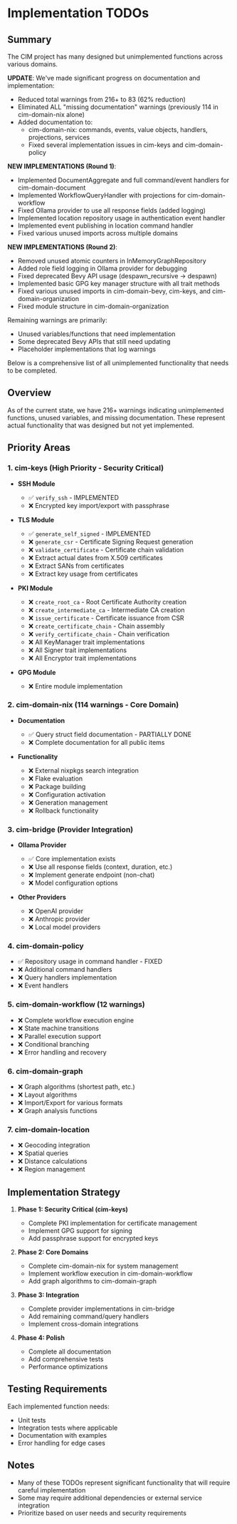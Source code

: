 # Implementation TODOs

## Summary

The CIM project has many designed but unimplemented functions across various domains. 

**UPDATE**: We've made significant progress on documentation and implementation:
- Reduced total warnings from 216+ to 83 (62% reduction)
- Eliminated ALL "missing documentation" warnings (previously 114 in cim-domain-nix alone)
- Added documentation to:
  - cim-domain-nix: commands, events, value objects, handlers, projections, services
  - Fixed several implementation issues in cim-keys and cim-domain-policy
  
**NEW IMPLEMENTATIONS (Round 1)**:
- Implemented DocumentAggregate and full command/event handlers for cim-domain-document
- Implemented WorkflowQueryHandler with projections for cim-domain-workflow
- Fixed Ollama provider to use all response fields (added logging)
- Implemented location repository usage in authentication event handler
- Implemented event publishing in location command handler
- Fixed various unused imports across multiple domains

**NEW IMPLEMENTATIONS (Round 2)**:
- Removed unused atomic counters in InMemoryGraphRepository
- Added role field logging in Ollama provider for debugging
- Fixed deprecated Bevy API usage (despawn_recursive → despawn)
- Implemented basic GPG key manager structure with all trait methods
- Fixed various unused imports in cim-domain-bevy, cim-keys, and cim-domain-organization
- Fixed module structure in cim-domain-organization

Remaining warnings are primarily:
- Unused variables/functions that need implementation
- Some deprecated Bevy APIs that still need updating
- Placeholder implementations that log warnings

Below is a comprehensive list of all unimplemented functionality that needs to be completed.

## Overview

As of the current state, we have 216+ warnings indicating unimplemented functions, unused variables, and missing documentation. These represent actual functionality that was designed but not yet implemented.

## Priority Areas

### 1. cim-keys (High Priority - Security Critical)
- **SSH Module**
  - ✅ `verify_ssh` - IMPLEMENTED
  - ❌ Encrypted key import/export with passphrase
  
- **TLS Module**  
  - ✅ `generate_self_signed` - IMPLEMENTED
  - ❌ `generate_csr` - Certificate Signing Request generation
  - ❌ `validate_certificate` - Certificate chain validation
  - ❌ Extract actual dates from X.509 certificates
  - ❌ Extract SANs from certificates
  - ❌ Extract key usage from certificates
  
- **PKI Module**
  - ❌ `create_root_ca` - Root Certificate Authority creation
  - ❌ `create_intermediate_ca` - Intermediate CA creation
  - ❌ `issue_certificate` - Certificate issuance from CSR
  - ❌ `create_certificate_chain` - Chain assembly
  - ❌ `verify_certificate_chain` - Chain verification
  - ❌ All KeyManager trait implementations
  - ❌ All Signer trait implementations
  - ❌ All Encryptor trait implementations
  
- **GPG Module**
  - ❌ Entire module implementation

### 2. cim-domain-nix (114 warnings - Core Domain)
- **Documentation**
  - ✅ Query struct field documentation - PARTIALLY DONE
  - ❌ Complete documentation for all public items
  
- **Functionality**
  - ❌ External nixpkgs search integration
  - ❌ Flake evaluation
  - ❌ Package building
  - ❌ Configuration activation
  - ❌ Generation management
  - ❌ Rollback functionality

### 3. cim-bridge (Provider Integration)
- **Ollama Provider**
  - ✅ Core implementation exists
  - ❌ Use all response fields (context, duration, etc.)
  - ❌ Implement generate endpoint (non-chat)
  - ❌ Model configuration options
  
- **Other Providers**
  - ❌ OpenAI provider
  - ❌ Anthropic provider
  - ❌ Local model providers

### 4. cim-domain-policy
- ✅ Repository usage in command handler - FIXED
- ❌ Additional command handlers
- ❌ Query handlers implementation
- ❌ Event handlers

### 5. cim-domain-workflow (12 warnings)
- ❌ Complete workflow execution engine
- ❌ State machine transitions
- ❌ Parallel execution support
- ❌ Conditional branching
- ❌ Error handling and recovery

### 6. cim-domain-graph
- ❌ Graph algorithms (shortest path, etc.)
- ❌ Layout algorithms
- ❌ Import/Export for various formats
- ❌ Graph analysis functions

### 7. cim-domain-location
- ❌ Geocoding integration
- ❌ Spatial queries
- ❌ Distance calculations
- ❌ Region management

## Implementation Strategy

1. **Phase 1: Security Critical (cim-keys)**
   - Complete PKI implementation for certificate management
   - Implement GPG support for signing
   - Add passphrase support for encrypted keys

2. **Phase 2: Core Domains**
   - Complete cim-domain-nix for system management
   - Implement workflow execution in cim-domain-workflow
   - Add graph algorithms to cim-domain-graph

3. **Phase 3: Integration**
   - Complete provider implementations in cim-bridge
   - Add remaining command/query handlers
   - Implement cross-domain integrations

4. **Phase 4: Polish**
   - Complete all documentation
   - Add comprehensive tests
   - Performance optimizations

## Testing Requirements

Each implemented function needs:
- Unit tests
- Integration tests where applicable
- Documentation with examples
- Error handling for edge cases

## Notes

- Many of these TODOs represent significant functionality that will require careful implementation
- Some may require additional dependencies or external service integration
- Prioritize based on user needs and security requirements 